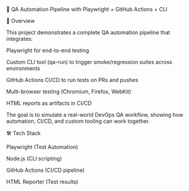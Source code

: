 🚀 QA Automation Pipeline with Playwright + GitHub Actions + CLI

📌 Overview

This project demonstrates a complete QA automation pipeline that integrates:

Playwright for end-to-end testing

Custom CLI tool (qa-run) to trigger smoke/regression suites across environments

GitHub Actions CI/CD to run tests on PRs and pushes

Multi-browser testing (Chromium, Firefox, WebKit)

HTML reports as artifacts in CI/CD

The goal is to simulate a real-world DevOps QA workflow, showing how automation, CI/CD, and custom tooling can work together.

🛠️ Tech Stack

Playwright (Test Automation)

Node.js (CLI scripting)

GitHub Actions (CI/CD pipeline)

HTML Reporter (Test results)
